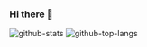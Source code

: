 ### Hi there 👋

<!--
**ShintaroaSuzuki/ShintaroaSuzuki** is a ✨ _special_ ✨ repository because its `README.md` (this file) appears on your GitHub profile.

Here are some ideas to get you started:

- 🔭 I’m currently working on ...
- 🌱 I’m currently learning ...
- 👯 I’m looking to collaborate on ...
- 🤔 I’m looking for help with ...
- 💬 Ask me about ...
- 📫 How to reach me: ...
- 😄 Pronouns: ...
- ⚡ Fun fact: ...
-->

![github-stats](https://github-readme-stats.vercel.app/api?username=ShintaroaSuzuki&count_private=true&theme=dark&show_icons=true&include_all_commits=true)
![github-top-langs](https://github-readme-stats.vercel.app/api/top-langs/?username=ShintaroaSuzuki&theme=dark&exclude_repo=settings)
